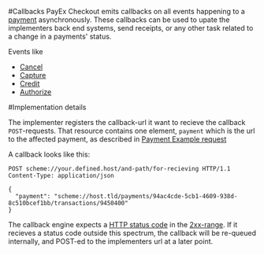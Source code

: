 #Callbacks
PayEx Checkout emits callbacks on all events happening to a [payment](payment) asynchronously. These callbacks can be used to upate the implementers back end systems, send receipts, or any other task related to a change in a payments' status.

Events like

 * [Cancel](transaction/#cancel)
 * [Capture](transaction/#capture)
 * [Credit](transaction/#credit)
 * [Authorize](transaction/#authorize)

#Implementation details

The implementer registers the callback-url it want to recieve the callback `POST`-requests.
That resource contains one element, `payment` which is the url to the affected payment, as described in [Payment Example request](payment/#example-request)

A callback looks like this:

```HTTP
POST scheme://your.defined.host/and-path/for-recieving HTTP/1.1
Content-Type: application/json

{  
  "payment": "scheme://host.tld/payments/94ac4cde-5cb1-4609-938d-8c510bcef1bb/transactions/9450400"  
}
```

The callback engine expects a [HTTP status code](https://en.wikipedia.org/wiki/Hypertext_Transfer_Protocol#Status_codes) in the [2xx-range](https://www.w3.org/Protocols/rfc2616/rfc2616-sec10.html#sec10.2).
If it recieves a status code outside this spectrum, the callback will be re-queued internally, and POST-ed to the implementers url at a later point.
